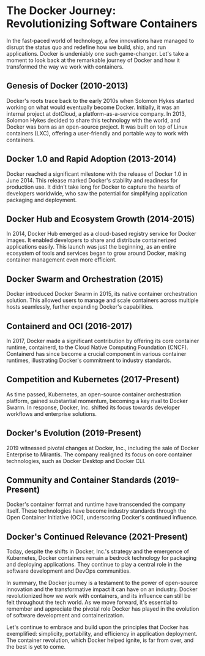 # The Docker Journey: Revolutionizing Software Containers
In the fast-paced world of technology, a few innovations have managed to disrupt the status quo and redefine how we build, ship, and run applications. Docker is undeniably one such game-changer. Let's take a moment to look back at the remarkable journey of Docker and how it transformed the way we work with containers.

## Genesis of Docker (2010-2013)

Docker's roots trace back to the early 2010s when Solomon Hykes started working on what would eventually become Docker. Initially, it was an internal project at dotCloud, a platform-as-a-service company. In 2013, Solomon Hykes decided to share this technology with the world, and Docker was born as an open-source project. It was built on top of Linux containers (LXC), offering a user-friendly and portable way to work with containers.

## Docker 1.0 and Rapid Adoption (2013-2014)

Docker reached a significant milestone with the release of Docker 1.0 in June 2014. This release marked Docker's stability and readiness for production use. It didn't take long for Docker to capture the hearts of developers worldwide, who saw the potential for simplifying application packaging and deployment.

## Docker Hub and Ecosystem Growth (2014-2015)

In 2014, Docker Hub emerged as a cloud-based registry service for Docker images. It enabled developers to share and distribute containerized applications easily. This launch was just the beginning, as an entire ecosystem of tools and services began to grow around Docker, making container management even more efficient.

## Docker Swarm and Orchestration (2015)

Docker introduced Docker Swarm in 2015, its native container orchestration solution. This allowed users to manage and scale containers across multiple hosts seamlessly, further expanding Docker's capabilities.

## Containerd and OCI (2016-2017)

In 2017, Docker made a significant contribution by offering its core container runtime, containerd, to the Cloud Native Computing Foundation (CNCF). Containerd has since become a crucial component in various container runtimes, illustrating Docker's commitment to industry standards.

## Competition and Kubernetes (2017-Present)

As time passed, Kubernetes, an open-source container orchestration platform, gained substantial momentum, becoming a key rival to Docker Swarm. In response, Docker, Inc. shifted its focus towards developer workflows and enterprise solutions.

## Docker's Evolution (2019-Present)

2019 witnessed pivotal changes at Docker, Inc., including the sale of Docker Enterprise to Mirantis. The company realigned its focus on core container technologies, such as Docker Desktop and Docker CLI.

## Community and Container Standards (2019-Present)

Docker's container format and runtime have transcended the company itself. These technologies have become industry standards through the Open Container Initiative (OCI), underscoring Docker's continued influence.

## Docker's Continued Relevance (2021-Present)

Today, despite the shifts in Docker, Inc.'s strategy and the emergence of Kubernetes, Docker containers remain a bedrock technology for packaging and deploying applications. They continue to play a central role in the software development and DevOps communities.

In summary, the Docker journey is a testament to the power of open-source innovation and the transformative impact it can have on an industry. Docker revolutionized how we work with containers, and its influence can still be felt throughout the tech world. As we move forward, it's essential to remember and appreciate the pivotal role Docker has played in the evolution of software development and containerization.

Let's continue to embrace and build upon the principles that Docker has exemplified: simplicity, portability, and efficiency in application deployment. The container revolution, which Docker helped ignite, is far from over, and the best is yet to come.
